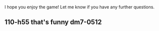 I hope you enjoy the game! Let me know if you have any further questions.

110-h55
that's funny
dm7-0512
---------------
